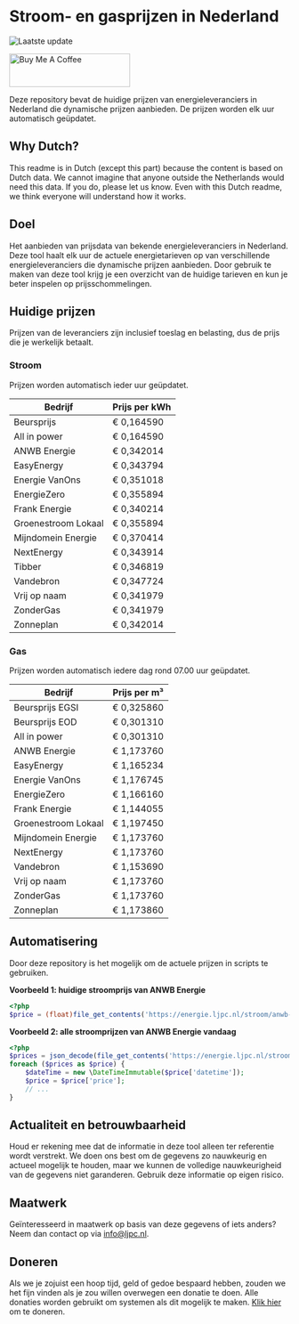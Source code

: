 # Stroom- en gasprijzen in Nederland

![Laatste update](https://img.shields.io/badge/laatste%20update-2025--10--06%2019%3A00%20CET-brightgreen)

<a href="https://www.buymeacoffee.com/Lars-" target="_blank"><img src="https://cdn.buymeacoffee.com/buttons/v2/default-orange.png" alt="Buy Me A Coffee" height="60" style="height: 60px !important;width: 217px !important;" ></a>

Deze repository bevat de huidige prijzen van energieleveranciers in Nederland die dynamische prijzen aanbieden. De prijzen worden elk uur automatisch geüpdatet.

## Why Dutch?

This readme is in Dutch (except this part) because the content is based on Dutch data. We cannot imagine that anyone outside the Netherlands would need this data. If you do, please let us know. Even with this Dutch readme, we think
everyone will understand how it works.

## Doel

Het aanbieden van prijsdata van bekende energieleveranciers in Nederland. Deze tool haalt elk uur de actuele energietarieven op van verschillende energieleveranciers die dynamische prijzen aanbieden. Door gebruik te maken van deze tool
krijg je een overzicht van de huidige tarieven en kun je beter inspelen op prijsschommelingen.

## Huidige prijzen

Prijzen van de leveranciers zijn inclusief toeslag en belasting, dus de prijs die je werkelijk betaalt.

### Stroom

Prijzen worden automatisch ieder uur geüpdatet.

 Bedrijf | Prijs per kWh 
---------|---------------
Beursprijs | € 0,164590
All in power | € 0,164590
ANWB Energie | € 0,342014
EasyEnergy | € 0,343794
Energie VanOns | € 0,351018
EnergieZero | € 0,355894
Frank Energie | € 0,340214
Groenestroom Lokaal | € 0,355894
Mijndomein Energie | € 0,370414
NextEnergy | € 0,343914
Tibber | € 0,346819
Vandebron | € 0,347724
Vrij op naam | € 0,341979
ZonderGas | € 0,341979
Zonneplan | € 0,342014


### Gas

Prijzen worden automatisch iedere dag rond 07.00 uur geüpdatet.

 Bedrijf | Prijs per m³ 
---------|--------------
Beursprijs EGSI | € 0,325860
Beursprijs EOD | € 0,301310
All in power | € 0,301310
ANWB Energie | € 1,173760
EasyEnergy | € 1,165234
Energie VanOns | € 1,176745
EnergieZero | € 1,166160
Frank Energie | € 1,144055
Groenestroom Lokaal | € 1,197450
Mijndomein Energie | € 1,173760
NextEnergy | € 1,173760
Vandebron | € 1,153690
Vrij op naam | € 1,173760
ZonderGas | € 1,173760
Zonneplan | € 1,173860


## Automatisering

Door deze repository is het mogelijk om de actuele prijzen in scripts te gebruiken.

**Voorbeeld 1: huidige stroomprijs van ANWB Energie**

```php
<?php
$price = (float)file_get_contents('https://energie.ljpc.nl/stroom/anwb-energie-nu.txt');

```

**Voorbeeld 2: alle stroomprijzen van ANWB Energie vandaag**

```php
<?php
$prices = json_decode(file_get_contents('https://energie.ljpc.nl/stroom/all-in-power-vandaag.json'),true);
foreach ($prices as $price) {
    $dateTime = new \DateTimeImmutable($price['datetime']);
    $price = $price['price'];
    // ...
}
```

## Actualiteit en betrouwbaarheid

Houd er rekening mee dat de informatie in deze tool alleen ter referentie wordt verstrekt. We doen ons best om de gegevens zo nauwkeurig en actueel mogelijk te houden, maar we kunnen de volledige nauwkeurigheid van de gegevens niet
garanderen. Gebruik deze informatie op eigen risico.

## Maatwerk

Geïnteresseerd in maatwerk op basis van deze gegevens of iets anders? Neem dan contact op
via [info@ljpc.nl](mailto:info@ljpc.nl?subject=Energie%20prijzen).

## Doneren

Als we je zojuist een hoop tijd, geld of gedoe bespaard hebben, zouden we het fijn vinden als je zou willen overwegen een
donatie te doen. Alle donaties worden gebruikt om systemen als dit mogelijk te
maken. [Klik hier](https://www.buymeacoffee.com/Lars-) om te doneren.
